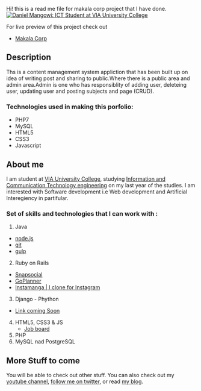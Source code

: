 Hi! this is a read me file for makala corp project that I have done.
[![Daniel Mangowi: ICT Student at VIA University College](daniel.png)](http://www.mangowi.com)

For live preview of this project check out
- [Makala Corp](http://mangowi.com/porfolio/makala_corp)

## Description
Ths is a content management system appliction that has been built up on idea of writing post and sharing to public.Where there is a public area and admin area.Admin is one who has responsiblity of adding user, deleteing user, updating user and posting subjects and page (CRUD).

### Technologies used in making this porfolio:
- PHP7
- MySQL
- HTML5
- CSS3
- Javascript

## About me 
I am student at [VIA University College](http://en.via.dk/), studying [Information and Communication Technology engineering](http://en.via.dk/programmes/technology-and-construction/ict-engineering-bachelor) on my last year of the studies. I am interested with Software development i.e Web development and Artificial Interegiency in partifular.

### Set of skills and technologies that I can work with :
1. Java
  - [node.js](http://nodejs.org/)
  - [git](http://git-scm.com/)
  - [gulp](http://gulpjs.com/)
2. Ruby on Rails
  - [Snapsocial]()
  - [GoPlanner]()
  - [Instamanga | I clone for Instagram]()
3. Django - Phython
  - [Link coming Soon]()
4. HTML5, CSS3 & JS
    - [Job board](http://mangowi.com/AppIDEAS/job)
5. PHP
6. MySQL nad PostgreSQL


## More Stuff to come
You will be able to check out other stuff. You can also check out my [youtube channel](http://youtube.com/danielmangowi), [follow me on twitter](http://twitter.com/daniel_mangowi), or read [my blog](http://mangowi.com/blog).
